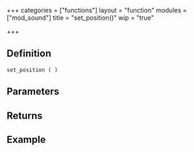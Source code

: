 +++
categories = ["functions"]
layout = "function"
modules = ["mod_sound"]
title = "set_position()"
wip = "true"

+++

## Definition

    set_position ( )

## Parameters

## Returns

## Example

```
```
